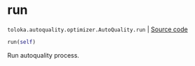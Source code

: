 # run
`toloka.autoquality.optimizer.AutoQuality.run` | [Source code](https://github.com/Toloka/toloka-kit/blob/v0.1.26/src/autoquality/optimizer.py#L297)

```python
run(self)
```

Run autoquality process.

